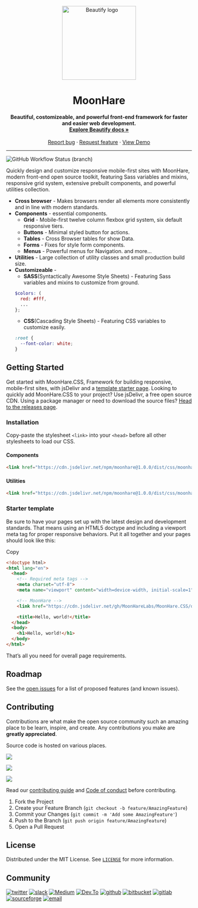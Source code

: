 <p align="center">
  <a href="#nolink">
    <img src="https://github.com/MoonHareLabs.png" alt="Beautify logo" width="200" height="200">
  </a>
</p>

<h1 align="center">MoonHare</h3>

<p align="center">
  <b>Beautiful, costomizeable, and powerful front-end framework for faster and easier web development.</b>
  <br>
  <a href="#docs"><strong>Explore Beautify docs »</strong></a>
  <br>
  <br>
  <a href="https://github.com/beautifycss/Beautify/issues/new?template=bug_report.md">Report bug</a>
  ·
  <a href="https://github.com/beautifycss/Beautify/issues/new?template=feature_request.md">Request feature</a>
  ·
  <a href="#demo">View Demo</a>
</p>

<hr>

![GitHub Workflow Status (branch)](https://img.shields.io/github/workflow/status/moonharelabs/moonhare/Build/main?logo=github&style=for-the-badge)

Quickly design and customize responsive mobile-first sites with MoonHare, modern front-end open source toolkit, featuring Sass variables and mixins, responsive grid system, extensive prebuilt components, and powerful utilities collection.

- **Cross browser** - Makes browsers render all elements more consistently and in line with modern standards.
- **Components** - essential components.
  - **Grid** - Mobile-first twelve column flexbox grid system, six default responsive tiers.
  - **Buttons** - Minimal styled button for actions.
  - **Tables** - Cross Browser tables for show Data.
  - **Forms** - Fixes for style form components.
  - **Menus** - Powerful menus for Navigation.
  and more...
- **Utilities** - Large collection of utility classes and small production build size.
- **Customizeable** -
  - **SASS**(Syntactically Awesome Style Sheets) - Featuring Sass variables and mixins to customize from ground.
  ```scss
  $colors: (
    red: #fff,
    ...
  };
  ```
  - **CSS**(Cascading Style Sheets) - Featuring CSS variables to customize easily.
  ```css
  :root {
    --font-color: white;
  }
  ```

<!-- GETTING STARTED -->
## Getting Started

Get started with MoonHare.CSS, Framework for building responsive, mobile-first sites, with jsDelivr and a [template starter page](#starter-template).
Looking to quickly add MoonHare.CSS to your project? Use jsDelivr, a free open source CDN. Using a package manager or need to download the source files? [Head to the releases page](https://github.com/MoonHareLabs/MoonHare/releases).


### Installation
Copy-paste the stylesheet  `<link>`  into your  `<head>`  before all other stylesheets to load our CSS.

#### Components
```html
<link href="https://cdn.jsdelivr.net/npm/moonhare@1.0.0/dist/css/moonhare.css" rel="stylesheet" crossorigin="anonymous">
```

#### Utilities
```html
<link href="https://cdn.jsdelivr.net/npm/moonhare@1.0.0/dist/css/moonhare-utilities.css" rel="stylesheet" crossorigin="anonymous">
```

### Starter template

Be sure to have your pages set up with the latest design and development standards. That means using an HTML5 doctype and including a viewport meta tag for proper responsive behaviors. Put it all together and your pages should look like this:

Copy

```html
<!doctype html>
<html lang="en">
  <head>
    <!-- Required meta tags -->
    <meta charset="utf-8">
    <meta name="viewport" content="width=device-width, initial-scale=1">

    <!-- MoonHare -->
    <link href="https://cdn.jsdelivr.net/gh/MoonHareLabs/MoonHare.CSS/dist/css/moonhare.min.css" rel="stylesheet" crossorigin="anonymous">

    <title>Hello, world!</title>
  </head>
  <body>
    <h1>Hello, world!</h1>
  </body>
</html>

```

That’s all you need for overall page requirements.


<!-- ROADMAP -->
## Roadmap

See the [open issues](https://github.com/beautifycss/Beautify/issues) for a list of proposed features (and known issues).



<!-- CONTRIBUTING -->
## Contributing

Contributions are what make the open source community such an amazing place to be learn, inspire, and create. Any contributions you make are **greatly appreciated**.

Source code is hosted on various places.

[![](https://img.shields.io/badge/Bitbucket-e6e6e6?style=for-the-badge&logo=bitbucket&logoColor=blue)](https://bitbucket.org/moonharelabs/)

[![](https://img.shields.io/badge/GitLab-330F63?style=for-the-badge&logo=gitlab)](https://gitlab.com/moonharelabs/)

[![](https://img.shields.io/badge/sourceforge-330F63?style=for-the-badge&logo=sourceforge)](https://sourceforge.net/projects/moonhare-css/)

Read our [contributing guide](https://github.com/beautifycss/Beautify/blob/main/CONTRIBUTING.md) and [Code of conduct](https://github.com/beautifycss/Beautify/blob/main/CODE_OF_CONDUCT.md) before contributing.
1. Fork the Project
2. Create your Feature Branch (`git checkout -b feature/AmazingFeature`)
3. Commit your Changes (`git commit -m 'Add some AmazingFeature'`)
4. Push to the Branch (`git push origin feature/AmazingFeature`)
5. Open a Pull Request

<!-- LICENSE -->
## License

Distributed under the MIT License. See [`LICENSE`](https://github.com/beautifycss/Beautify/blob/main/LICENSE) for more information.

<!-- COMMUNITY -->
## Community

[![twitter](https://img.shields.io/badge/Twitter-1DA1F2?style=for-the-badge&logo=twitter&logoColor=white)](https://twitter.com/harelabs/)
[![slack](https://img.shields.io/badge/Slack-4A154B?style=for-the-badge&logo=slack&logoColor=white)](https://twitter.com/harelabs/)
[![Medium](https://img.shields.io/badge/Medium-12100E?style=for-the-badge&logo=medium&logoColor=white)](https://medium.com/@moonharelabs)
[![Dev.To](https://img.shields.io/badge/dev.to-0A0A0A?style=for-the-badge&logo=medium&logoColor=white)](https://medium.com/@moonharelabs)
[![github](https://img.shields.io/badge/GitHub-100000?style=for-the-badge&logo=github&logoColor=white)](https://github.com/MoonHareLabs/MoonHare)
[![bitbucket](https://img.shields.io/badge/Bitbucket-33ffff?style=for-the-badge&logo=bitbucket&logoColor=blue)](https://bitbucket.org/moonharelabs/)
[![gitlab](https://img.shields.io/badge/GitLab-330F63?style=for-the-badge&logo=gitlab)](https://gitlab.com/moonharelabs/)
[![sourceforge](https://img.shields.io/badge/sourceforge-330F63?style=for-the-badge&logo=sourceforge)](https://sourceforge.net/projects/moonhare-css/)
[![email](https://img.shields.io/badge/Gmail-D14836?style=for-the-badge&logo=gmail&logoColor=white
)](mailto:kavindusanthusa@gmail.com)
